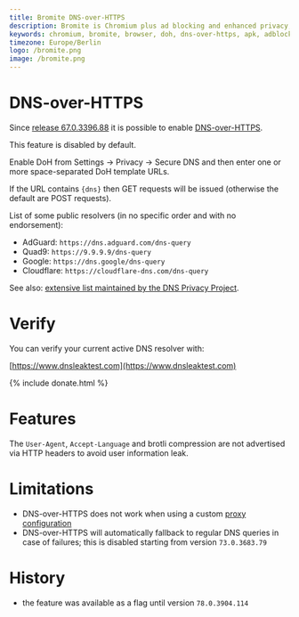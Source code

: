 ```yaml
---
title: Bromite DNS-over-HTTPS
description: Bromite is Chromium plus ad blocking and enhanced privacy; take back your browser
keywords: chromium, bromite, browser, doh, dns-over-https, apk, adblock, android, privacy
timezone: Europe/Berlin
logo: /bromite.png
image: /bromite.png
---
```

# DNS-over-HTTPS

Since [release 67.0.3396.88](https://github.com/bromite/bromite/releases/tag/67.0.3396.88) it is possible to enable [DNS-over-HTTPS](https://en.wikipedia.org/wiki/DNS_over_HTTPS).

This feature is disabled by default.

Enable DoH from Settings -> Privacy -> Secure DNS and then enter one or more space-separated DoH template URLs.

If the URL contains `{dns}` then GET requests will be issued (otherwise the default are POST requests).

List of some public resolvers (in no specific order and with no endorsement):

* AdGuard: `https://dns.adguard.com/dns-query`
* Quad9: `https://9.9.9.9/dns-query`
* Google: `https://dns.google/dns-query`
* Cloudflare: `https://cloudflare-dns.com/dns-query`

See also: [extensive list maintained by the DNS Privacy Project](https://dnsprivacy.org/wiki/display/DP/DNS+Privacy+Public+Resolvers).

# Verify

You can verify your current active DNS resolver with:

[https://www.dnsleaktest.com](https://www.dnsleaktest.com)

{% include donate.html %}

# Features

The `User-Agent`, `Accept-Language` and brotli compression are not advertised via HTTP headers to avoid user information leak.

# Limitations

* DNS-over-HTTPS does not work when using a custom [proxy configuration](./ProxyConfiguration)
* DNS-over-HTTPS will automatically fallback to regular DNS queries in case of failures; this is disabled starting from version `73.0.3683.79`

# History
* the feature was available as a flag until version `78.0.3904.114`
